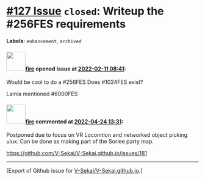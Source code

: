 # [\#127 Issue](https://github.com/V-Sekai/V-Sekai.github.io/issues/127) `closed`: Writeup the #256FES requirements
**Labels**: `enhancement`, `archived`


#### <img src="https://avatars.githubusercontent.com/u/32321?u=c2e06a3d2b49a467aa907e54aa259516440267cc&v=4" width="50">[fire](https://github.com/fire) opened issue at [2022-02-11 08:41](https://github.com/V-Sekai/V-Sekai.github.io/issues/127):

Would be cool to do a #256FES Does #1024FES exist?

Lamia mentioned #6000FES 

#### <img src="https://avatars.githubusercontent.com/u/32321?u=c2e06a3d2b49a467aa907e54aa259516440267cc&v=4" width="50">[fire](https://github.com/fire) commented at [2022-04-24 13:31](https://github.com/V-Sekai/V-Sekai.github.io/issues/127#issuecomment-1107842784):

Postponed due to focus on VR Locomtion and networked object picking uiux. Can be done as making part of the Soriee party map.

https://github.com/V-Sekai/V-Sekai.github.io/issues/181


-------------------------------------------------------------------------------



[Export of Github issue for [V-Sekai/V-Sekai.github.io](https://github.com/V-Sekai/V-Sekai.github.io).]
